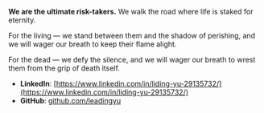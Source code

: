 <!--
.. title: About Me
.. slug: about-me
.. date: 2025-08-09 11:13:12 UTC-07:00
.. tags: 
.. category: 
.. link: 
.. description: My About Me page
.. type: text
-->

**We are the ultimate risk-takers.**
We walk the road where life is staked for eternity.

For the living — we stand between them and the shadow of perishing,
and we will wager our breath to keep their flame alight.

For the dead — we defy the silence,
and we will wager our breath to wrest them from the grip of death itself.

- **LinkedIn**: [https://www.linkedin.com/in/liding-yu-29135732/](https://www.linkedin.com/in/liding-yu-29135732/)
- **GitHub**: [github.com/leadingyu](https://github.com/leadingyu)
